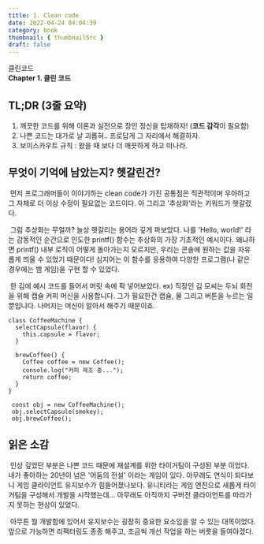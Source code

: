 ```yaml
---
title: 1. Clean code
date: 2022-04-24 04:04:39
category: book
thumbnail: { thumbnailSrc }
draft: false
---
```


클린코드<br>
**Chapter 1. 클린 코드**

## TL;DR (3줄 요약)

1. 깨끗한 코드를 위해 이론과 실전으로 장인 정신을 탑재하자! (**코드 감각**이 필요함)
2. 나쁜 코드는 대가로 날 괴롭혀.. 프로답게 그 자리에서 해결하자.
3. 보이스카우트 규칙 : 왔을 때 보다 더 깨끗하게 하고 떠나라.

## 무엇이 기억에 남았는지? 헷갈린건?

&nbsp;먼저 프로그래머들이 이야기하는 clean code가 가진 공통점은 직관적이며 우아하고 그 자체로 더 이상 수정이 필요없는 코드이다.
아 그리고 '추상화'라는 키워드가 헷갈렸다.<br>

&nbsp;그럼 추상화는 무얼까? 늘상 헷갈리는 용어라 깊게 파보았다.
나를 'Hello, world!' 라는 감동적인 순간으로 인도한 printf() 함수는 추상화의 가장 기초적인 예시이다.
왜냐하면 printf() 내부 로직이 어떻게 돌아가는지 모르지만, 우리는 콘솔에 원하는 값을 자유롭게 띄울 수 있었기 때문이다!
심지어는 이 함수를 응용하여 다양한 프로그램(나 같은 경우에는 뱀 게임)을 구현 할 수 있었다.

&nbsp;한 김에 예시 코드를 들어서 머릿 속에 팍 넣어보았다.
ex) 직장인 김 모씨는 두뇌 회전을 위해 캡슐 커피 머신을 사용합니다.
그가 필요한건 캡슐, 물 그리고 버튼을 누르는 일 뿐입니다. 나머지는 머신이 알아서 해주기 때문이죠.

```
class CoffeeMachine {
  selectCapsule(flavor) {
    this.capsule = flavor;
  }

  brewCoffee() {
    Coffee coffee = new Coffee();
    console.log("커피 제조 중...");
    return coffee;
  }
}

 const obj = new CoffeeMachine();
 obj.selectCapsule(smokey);
 obj.brewCoffee();
```

## 읽은 소감

&nbsp;인상 깊었던 부분은 나쁜 코드 때문에 재설계를 위한 타이거팀이 구성된 부분 이었다.
내가 좋아하는 20년이 넘은 '어둠의 전설' 이라는 게임이 있다. 아무래도 연식이 되다보니 게임 클라이언트 유지보수가 힘들어졌나보다.
유니티라는 게임 엔진으로 새롭게 타이거팀을 구성해서 개발을 시작했는데... 아무래도 아직까지 구버전 클라이언트를 따라가지 못하는 현상이 있었다.

&nbsp;아무튼 뭘 개발함에 있어서 유지보수는 굉장히 중요한 요소임을 알 수 있는 대목이었다.
앞으로 가능하면 리팩터링도 종종 해주고, 조금씩 개선 작업을 하는 버릇을 들여야겠다.
